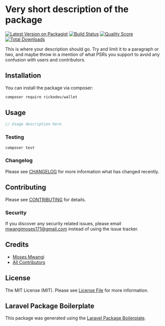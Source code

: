 # Very short description of the package

[![Latest Version on Packagist](https://img.shields.io/packagist/v/rickodev/wallet.svg?style=flat-square)](https://packagist.org/packages/rickodev/wallet)
[![Build Status](https://img.shields.io/travis/rickodev/wallet/master.svg?style=flat-square)](https://travis-ci.org/rickodev/wallet)
[![Quality Score](https://img.shields.io/scrutinizer/g/rickodev/wallet.svg?style=flat-square)](https://scrutinizer-ci.com/g/rickodev/wallet)
[![Total Downloads](https://img.shields.io/packagist/dt/rickodev/wallet.svg?style=flat-square)](https://packagist.org/packages/rickodev/wallet)

This is where your description should go. Try and limit it to a paragraph or two, and maybe throw in a mention of what PSRs you support to avoid any confusion with users and contributors.

## Installation

You can install the package via composer:

```bash
composer require rickodev/wallet
```

## Usage

``` php
// Usage description here
```

### Testing

``` bash
composer test
```

### Changelog

Please see [CHANGELOG](CHANGELOG.md) for more information what has changed recently.

## Contributing

Please see [CONTRIBUTING](CONTRIBUTING.md) for details.

### Security

If you discover any security related issues, please email mwangimoses171@gmail.com instead of using the issue tracker.

## Credits

- [Moses Mwangi](https://github.com/rickodev)
- [All Contributors](../../contributors)

## License

The MIT License (MIT). Please see [License File](LICENSE.md) for more information.

## Laravel Package Boilerplate

This package was generated using the [Laravel Package Boilerplate](https://laravelpackageboilerplate.com).